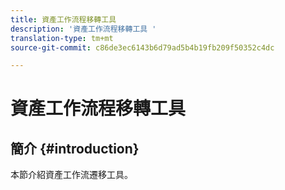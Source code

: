 ```yaml
---
title: 資產工作流程移轉工具
description: '資產工作流程移轉工具 '
translation-type: tm+mt
source-git-commit: c86de3ec6143b6d79ad5b4b19fb209f50352c4dc

---
```



# 資產工作流程移轉工具

## 簡介 {#introduction}

本節介紹資產工作流遷移工具。
